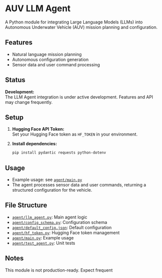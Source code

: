 # AUV LLM Agent

A Python module for integrating Large Language Models (LLMs) into Autonomous Underwater Vehicle (AUV) mission planning and configuration.

## Features

- Natural language mission planning
- Autonomous configuration generation
- Sensor data and user command processing

## Status

**Development:**  
The LLM Agent integration is under active development. Features and API may change frequently.

## Setup

1. **Hugging Face API Token:**  
   Set your Hugging Face token as `HF_TOKEN` in your environment.

2. **Install dependencies:**  
   ```sh
   pip install pydantic requests python-dotenv
   ```

## Usage

- Example usage: see [`agent/main.py`](agent/main.py)
- The agent processes sensor data and user commands, returning a structured configuration for the vehicle.

## File Structure

- [`agent/llm_agent.py`](agent/llm_agent.py): Main agent logic
- [`agent/config_schema.py`](agent/config_schema.py): Configuration schema
- [`agent/default_config.json`](agent/default_config.json): Default configuration
- [`agent/hf_token.py`](agent/hf_token.py): Hugging Face token management
- [`agent/main.py`](agent/main.py): Example usage
- [`agent/test_agent.py`](agent/test_agent.py): Unit tests

## Notes

This module is not production-ready. Expect frequent
